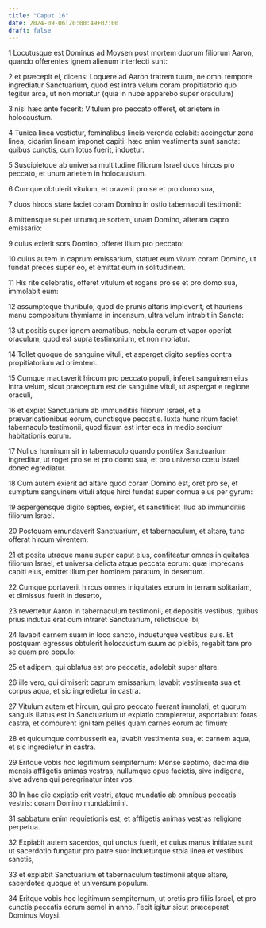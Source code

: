 ```yaml
---
title: "Caput 16"
date: 2024-09-06T20:00:49+02:00
draft: false
---
```



1 Locutusque est Dominus ad Moysen post mortem duorum filiorum Aaron, quando offerentes ignem alienum interfecti sunt:

2 et præcepit ei, dicens: Loquere ad Aaron fratrem tuum, ne omni tempore ingrediatur Sanctuarium, quod est intra velum coram propitiatorio quo tegitur arca, ut non moriatur (quia in nube apparebo super oraculum)

3 nisi hæc ante fecerit: Vitulum pro peccato offeret, et arietem in holocaustum.

4 Tunica linea vestietur, feminalibus lineis verenda celabit: accingetur zona linea, cidarim lineam imponet capiti: hæc enim vestimenta sunt sancta: quibus cunctis, cum lotus fuerit, induetur.

5 Suscipietque ab universa multitudine filiorum Israel duos hircos pro peccato, et unum arietem in holocaustum.

6 Cumque obtulerit vitulum, et oraverit pro se et pro domo sua,

7 duos hircos stare faciet coram Domino in ostio tabernaculi testimonii:

8 mittensque super utrumque sortem, unam Domino, alteram capro emissario:

9 cuius exierit sors Domino, offeret illum pro peccato:

10 cuius autem in caprum emissarium, statuet eum vivum coram Domino, ut fundat preces super eo, et emittat eum in solitudinem.

11 His rite celebratis, offeret vitulum et rogans pro se et pro domo sua, immolabit eum:

12 assumptoque thuribulo, quod de prunis altaris impleverit, et hauriens manu compositum thymiama in incensum, ultra velum intrabit in Sancta:

13 ut positis super ignem aromatibus, nebula eorum et vapor operiat oraculum, quod est supra testimonium, et non moriatur.

14 Tollet quoque de sanguine vituli, et asperget digito septies contra propitiatorium ad orientem.

15 Cumque mactaverit hircum pro peccato populi, inferet sanguinem eius intra velum, sicut præceptum est de sanguine vituli, ut aspergat e regione oraculi,

16 et expiet Sanctuarium ab immunditiis filiorum Israel, et a prævaricationibus eorum, cunctisque peccatis. Iuxta hunc ritum faciet tabernaculo testimonii, quod fixum est inter eos in medio sordium habitationis eorum.

17 Nullus hominum sit in tabernaculo quando pontifex Sanctuarium ingreditur, ut roget pro se et pro domo sua, et pro universo cœtu Israel donec egrediatur.

18 Cum autem exierit ad altare quod coram Domino est, oret pro se, et sumptum sanguinem vituli atque hirci fundat super cornua eius per gyrum:

19 aspergensque digito septies, expiet, et sanctificet illud ab immunditiis filiorum Israel.

20 Postquam emundaverit Sanctuarium, et tabernaculum, et altare, tunc offerat hircum viventem:

21 et posita utraque manu super caput eius, confiteatur omnes iniquitates filiorum Israel, et universa delicta atque peccata eorum: quæ imprecans capiti eius, emittet illum per hominem paratum, in desertum.

22 Cumque portaverit hircus omnes iniquitates eorum in terram solitariam, et dimissus fuerit in deserto,

23 revertetur Aaron in tabernaculum testimonii, et depositis vestibus, quibus prius indutus erat cum intraret Sanctuarium, relictisque ibi,

24 lavabit carnem suam in loco sancto, indueturque vestibus suis. Et postquam egressus obtulerit holocaustum suum ac plebis, rogabit tam pro se quam pro populo:

25 et adipem, qui oblatus est pro peccatis, adolebit super altare.

26 ille vero, qui dimiserit caprum emissarium, lavabit vestimenta sua et corpus aqua, et sic ingredietur in castra.

27 Vitulum autem et hircum, qui pro peccato fuerant immolati, et quorum sanguis illatus est in Sanctuarium ut expiatio compleretur, asportabunt foras castra, et comburent igni tam pelles quam carnes eorum ac fimum:

28 et quicumque combusserit ea, lavabit vestimenta sua, et carnem aqua, et sic ingredietur in castra.

29 Eritque vobis hoc legitimum sempiternum: Mense septimo, decima die mensis affligetis animas vestras, nullumque opus facietis, sive indigena, sive advena qui peregrinatur inter vos.

30 In hac die expiatio erit vestri, atque mundatio ab omnibus peccatis vestris: coram Domino mundabimini.

31 sabbatum enim requietionis est, et affligetis animas vestras religione perpetua.

32 Expiabit autem sacerdos, qui unctus fuerit, et cuius manus initiatæ sunt ut sacerdotio fungatur pro patre suo: indueturque stola linea et vestibus sanctis,

33 et expiabit Sanctuarium et tabernaculum testimonii atque altare, sacerdotes quoque et universum populum.

34 Eritque vobis hoc legitimum sempiternum, ut oretis pro filiis Israel, et pro cunctis peccatis eorum semel in anno. Fecit igitur sicut præceperat Dominus Moysi.

